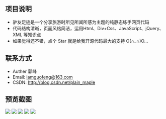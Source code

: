 项目说明
------

* 驴友足迹是一个分享旅游时所见所闻所感为主题的纯静态练手网页代码
* 代码结构清晰，页面风格简洁，运用Html、Div+Css、JavaScript、jQuery、XML 等知识点
* 如果觉得还不错，点个 Star 就是给我开源代码最大的支持 O(∩_∩)O...

联系方式
------
* Auther 郭峰
* Email: iamguofeng@163.com 
* CSDN: http://blog.csdn.net/plain_maple

预览截图
------
<img src="https://github.com/iamguofeng/TourFootprint/raw/master/截图/首页 (1).jpg"  />
<img src="https://github.com/iamguofeng/TourFootprint/raw/master/截图/首页 (2).png"  />
<img src="https://github.com/iamguofeng/TourFootprint/raw/master/截图/景廊.png"  />
<img src="https://github.com/iamguofeng/TourFootprint/raw/master/截图/感悟.png"  />
<img src="https://github.com/iamguofeng/TourFootprint/raw/master/截图/注册.png"  />

